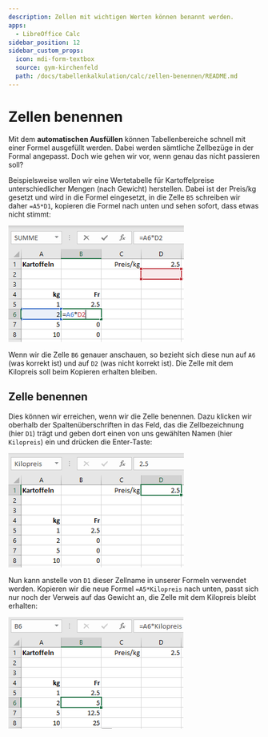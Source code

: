 ```yaml
---
description: Zellen mit wichtigen Werten können benannt werden.
apps:
  - LibreOffice Calc
sidebar_position: 12
sidebar_custom_props:
  icon: mdi-form-textbox
  source: gym-kirchenfeld
  path: /docs/tabellenkalkulation/calc/zellen-benennen/README.md
---
```


# Zellen benennen



Mit dem **automatischen Ausfüllen** können Tabellenbereiche schnell mit einer Formel ausgefüllt werden.  Dabei werden sämtliche Zellbezüge in der Formal angepasst. Doch wie gehen wir vor, wenn genau das nicht passieren soll?

Beispielsweise wollen wir eine Wertetabelle für Kartoffelpreise unterschiedlicher Mengen (nach Gewicht) herstellen. Dabei ist der Preis/kg gesetzt und wird in die Formel eingesetzt, in die Zelle `B5` schreiben wir daher `=A5*D1`, kopieren die Formel nach unten und sehen sofort, dass etwas nicht stimmt:

![Falscher Bezug nach dem Kopieren der Formel"](./falscher-bezug.png)

Wenn wir die Zelle `B6` genauer anschauen, so bezieht sich diese nun auf `A6` (was korrekt ist) und auf `D2` (was nicht korrekt ist). Die Zelle mit dem Kilopreis soll beim Kopieren erhalten bleiben.

## Zelle benennen
Dies können wir erreichen, wenn wir die Zelle benennen. Dazu klicken wir oberhalb der Spaltenüberschriften in das Feld, das die Zellbezeichnung (hier `D1`) trägt und geben dort einen von uns gewählten Namen (hier `Kilopreis`) ein und drücken die Enter-Taste:

![Zelle benennen](./zelle-benennen.png)

Nun kann anstelle von `D1` dieser Zellname in unserer Formeln verwendet werden. Kopieren wir die neue Formel `=A5*Kilopreis` nach unten, passt sich nur noch der Verweis auf das Gewicht an, die Zelle mit dem Kilopreis bleibt erhalten:

![Verwenden von benannten Zellen in Formeln](./richtiger-zellbezug.png)
